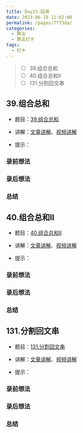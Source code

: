 ```yaml
---
title: Day23-回溯
date: 2023-06-19 11:02:00
permalink: /pages/7f73da/
categories:
  - 算法
  - 算法打卡
tags:
  - 打卡
---
```


>  - [ ] 39.组合总和
>  - [ ] 40.组合总和II
>  - [ ] 131.分割回文串

<!-- more -->



## 39.组合总和

+ 题目：[39.组合总和]()

+ 讲解：[文章讲解]()、[视频讲解]()

+ 提示：



### 录前想法

### 录后想法

### 总结



## 40.组合总和II

+ 题目：[40.组合总和II]()

+ 讲解：[文章讲解]()、[视频讲解]()

+ 提示：



### 录前想法

### 录后想法

### 总结



## 131.分割回文串

+ 题目：[131.分割回文串]()

+ 讲解：[文章讲解]()、[视频讲解]()

+ 提示：



### 录前想法

### 录后想法

### 总结